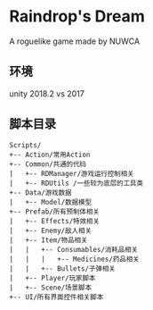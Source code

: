 # Raindrop's Dream
A roguelike game made by NUWCA

## 环境
unity 2018.2
vs 2017

## 脚本目录

```
Scripts/
+-- Action/常用Action
+-- Common/共通的代码
|   +-- RDManager/游戏运行控制相关
|   +-- RDUtils	/一些较为底层的工具类
+-- Data/游戏数据
|   +-- Model/数据模型
+-- Prefab/所有预制体相关
|   +-- Effects/特效相关
|   +-- Enemy/敌人相关
|   +-- Item/物品相关
|   |   +-- Consumables/消耗品相关
|   |   |   +-- Medicines/药品相关
|   |   +-- Bullets/子弹相关
|   +-- Player/玩家脚本
|   +-- Scene/场景脚本
+-- UI/所有界面控件相关脚本
```
